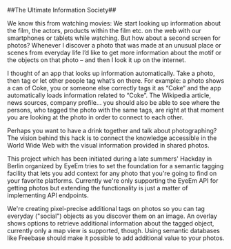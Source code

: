 ##The Ultimate Information Society##

We know this from watching movies:
We start looking up information about the film, 
the actors, products within the film etc. on the web with our 
smartphones or tablets while watching. But how about a second screen for photos? 
Whenever I discover a photo that was made at an unusual place or scenes from everyday
life I’d like to get more information about the motif or the objects on that photo – 
and then I look it up on the internet.

I thought of an app that looks up information automatically. 
Take a photo, then tag or let other people tag what’s on there. 
For example: a photo shows a can of Coke, you or someone else correctly 
tags it as “Coke“ and the app automatically loads information related to “Coke”. 
The Wikipedia article, news sources, company profile...
you should also be able to see where the persons, who tagged the photo with the same tags,
are right at that moment you are looking at the photo in order to connect to each other.

Perhaps you want to have a drink together and talk about photographing? 
The vision behind this hack is to connect the knowledge accessible 
in the World Wide Web with the visual information provided in shared photos.

This project which has been initiated during a late summers' Hackday in Berlin organized by EyeEm tries to set the
foundation for a semantic tagging facility that lets you add context for any photo that you're going to find
on your favorite platforms. Currently we're only supporting the EyeEm API for getting photos but extending the
functionality is just a matter of implementing API endpoints. 

We're creating pixel-precise additional tags on photos so you can tag everyday ("social") objects as you discover
them on an image. An overlay shows options to retrieve additional information about the tagged object, currently
only a map view is supported, though. Using semantic databases like Freebase should make it possible to add
additional value to your photos. 

